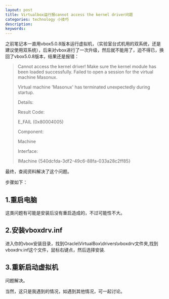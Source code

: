 ```yaml
---
layout: post
title: Virtualbox运行报cannot access the kernel driver问题
categories: technology 小技巧
description: 
keywords: 
---
```


之前笔记本一直用vbox5.0.8版本运行虚拟机，（实验室台式机用的双系统，还是建议使用双系统），后来对vbox进行了一次升级，然后就不能用了，迫不得已，换回了vbox5.0.8版本，结果还是报错：

> Cannot access the kernel driver! Make sure the kernel module has been loaded successfully.  Failed to open a session for the virtual machine Masonux.
> 
> Virtual machine 'Masonux' has terminated unexpectedly during startup.
> 
> Details:
> 
> Result Code:
> 
> E_FAIL (0x80004005)
> 
> Component:
> 
> Machine
> 
> Interface:
> 
> IMachine {540dcfda-3df2-49c6-88fa-033a28c2ff85}


最终，查阅资料解决了这个问题。

步骤如下：

## 1.重启电脑

这类问题有可能是安装后没有重启造成的，不过可能性不大。

## 2.安装vboxdrv.inf

进入你的vbox安装目录，找到Oracle\VirtualBox\drivers\vboxdrv文件夹,找到vboxdrv.inf这个文件，鼠标右键点，然后选择安装.

## 3.重新启动虚拟机

问题解决。

当然，这只是我遇到的情况，如遇到其他情况，可一起讨论。



